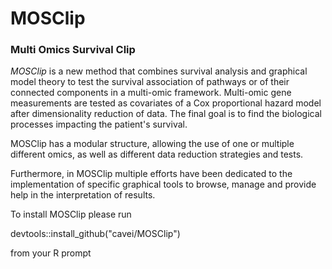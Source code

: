 # MOSClip
### Multi Omics Survival Clip

_MOSClip_ is a new method that combines survival analysis and graphical model theory to test the survival association of pathways or of their connected components in a multi-omic framework.
Multi-omic gene measurements are tested as covariates of a Cox proportional hazard model after dimensionality reduction of data.
The final goal is to find the biological processes impacting the patient's survival. 

MOSClip has a modular structure, allowing the use of one or multiple different omics, as well as different data reduction strategies and tests.

Furthermore, in MOSClip multiple efforts have been dedicated to the implementation of specific graphical tools to browse,
manage and provide help in the interpretation of results.

To install MOSClip please run 

devtools::install_github("cavei/MOSClip")

from your R prompt
